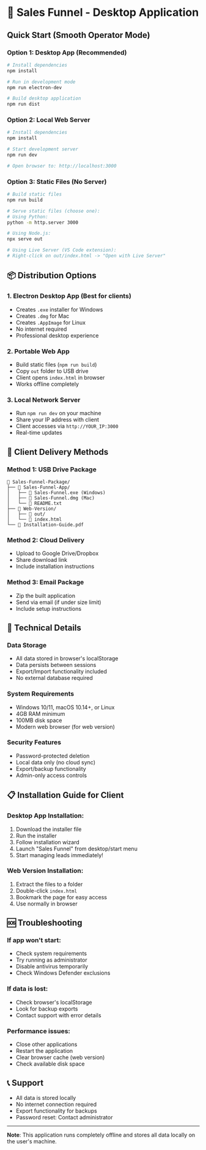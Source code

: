 # 🚀 Sales Funnel - Desktop Application

## Quick Start (Smooth Operator Mode)

### Option 1: Desktop App (Recommended)
```bash
# Install dependencies
npm install

# Run in development mode
npm run electron-dev

# Build desktop application
npm run dist
```

### Option 2: Local Web Server
```bash
# Install dependencies
npm install

# Start development server
npm run dev

# Open browser to: http://localhost:3000
```

### Option 3: Static Files (No Server)
```bash
# Build static files
npm run build

# Serve static files (choose one):
# Using Python:
python -m http.server 3000

# Using Node.js:
npx serve out

# Using Live Server (VS Code extension):
# Right-click on out/index.html -> "Open with Live Server"
```

## 📦 Distribution Options

### 1. **Electron Desktop App** (Best for clients)
- Creates `.exe` installer for Windows
- Creates `.dmg` for Mac
- Creates `.AppImage` for Linux
- No internet required
- Professional desktop experience

### 2. **Portable Web App**
- Build static files (`npm run build`)
- Copy `out` folder to USB drive
- Client opens `index.html` in browser
- Works offline completely

### 3. **Local Network Server**
- Run `npm run dev` on your machine
- Share your IP address with client
- Client accesses via `http://YOUR_IP:3000`
- Real-time updates

## 🎯 Client Delivery Methods

### Method 1: USB Drive Package
```
📁 Sales-Funnel-Package/
├── 📁 Sales-Funnel-App/
│   ├── 📄 Sales-Funnel.exe (Windows)
│   ├── 📄 Sales-Funnel.dmg (Mac)
│   └── 📄 README.txt
├── 📁 Web-Version/
│   ├── 📁 out/
│   └── 📄 index.html
└── 📄 Installation-Guide.pdf
```

### Method 2: Cloud Delivery
- Upload to Google Drive/Dropbox
- Share download link
- Include installation instructions

### Method 3: Email Package
- Zip the built application
- Send via email (if under size limit)
- Include setup instructions

## 🔧 Technical Details

### Data Storage
- All data stored in browser's localStorage
- Data persists between sessions
- Export/Import functionality included
- No external database required

### System Requirements
- Windows 10/11, macOS 10.14+, or Linux
- 4GB RAM minimum
- 100MB disk space
- Modern web browser (for web version)

### Security Features
- Password-protected deletion
- Local data only (no cloud sync)
- Export/backup functionality
- Admin-only access controls

## 📋 Installation Guide for Client

### Desktop App Installation:
1. Download the installer file
2. Run the installer
3. Follow installation wizard
4. Launch "Sales Funnel" from desktop/start menu
5. Start managing leads immediately!

### Web Version Installation:
1. Extract the files to a folder
2. Double-click `index.html`
3. Bookmark the page for easy access
4. Use normally in browser

## 🆘 Troubleshooting

### If app won't start:
- Check system requirements
- Try running as administrator
- Disable antivirus temporarily
- Check Windows Defender exclusions

### If data is lost:
- Check browser's localStorage
- Look for backup exports
- Contact support with error details

### Performance issues:
- Close other applications
- Restart the application
- Clear browser cache (web version)
- Check available disk space

## 📞 Support
- All data is stored locally
- No internet connection required
- Export functionality for backups
- Password reset: Contact administrator

---
**Note**: This application runs completely offline and stores all data locally on the user's machine.
